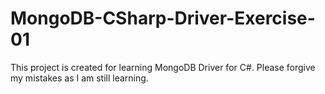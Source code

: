 # MongoDB-CSharp-Driver-Exercise-01
This project is created for learning MongoDB Driver for C#. Please forgive my mistakes as I am still learning.
